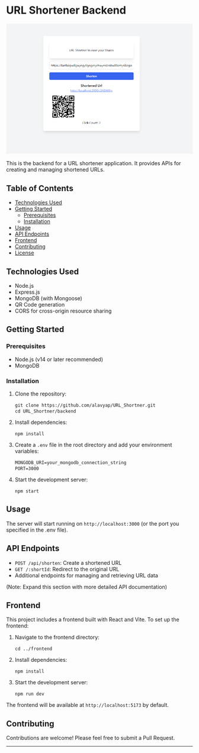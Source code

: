 # URL Shortener Backend

![URL Shortener](URL_Shortner.png)

This is the backend for a URL shortener application. It provides APIs for creating and managing shortened URLs.

## Table of Contents

- [Technologies Used](#technologies-used)
- [Getting Started](#getting-started)
  - [Prerequisites](#prerequisites)
  - [Installation](#installation)
- [Usage](#usage)
- [API Endpoints](#api-endpoints)
- [Frontend](#frontend)
- [Contributing](#contributing)
- [License](#license)

## Technologies Used

- Node.js
- Express.js
- MongoDB (with Mongoose)
- QR Code generation
- CORS for cross-origin resource sharing

## Getting Started

### Prerequisites

- Node.js (v14 or later recommended)
- MongoDB

### Installation

1. Clone the repository:

   ```
   git clone https://github.com/alavyap/URL_Shortner.git
   cd URL_Shortner/backend
   ```

2. Install dependencies:

   ```
   npm install
   ```

3. Create a `.env` file in the root directory and add your environment variables:

   ```
   MONGODB_URI=your_mongodb_connection_string
   PORT=3000
   ```

4. Start the development server:
   ```
   npm start
   ```

## Usage

The server will start running on `http://localhost:3000` (or the port you specified in the .env file).

## API Endpoints

- `POST /api/shorten`: Create a shortened URL
- `GET /:shortId`: Redirect to the original URL
- Additional endpoints for managing and retrieving URL data

(Note: Expand this section with more detailed API documentation)

## Frontend

This project includes a frontend built with React and Vite. To set up the frontend:

1. Navigate to the frontend directory:

   ```
   cd ../frontend
   ```

2. Install dependencies:

   ```
   npm install
   ```

3. Start the development server:
   ```
   npm run dev
   ```

The frontend will be available at `http://localhost:5173` by default.

## Contributing

Contributions are welcome! Please feel free to submit a Pull Request.


---
